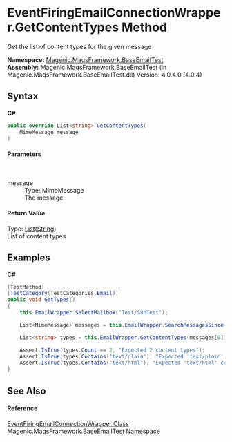 # EventFiringEmailConnectionWrapper.GetContentTypes Method 
 

Get the list of content types for the given message

**Namespace:**&nbsp;<a href="#/MAQS_4/Email_AUTOGENERATED/Magenic-MaqsFramework-BaseEmailTest_Namespace">Magenic.MaqsFramework.BaseEmailTest</a><br />**Assembly:**&nbsp;Magenic.MaqsFramework.BaseEmailTest (in Magenic.MaqsFramework.BaseEmailTest.dll) Version: 4.0.4.0 (4.0.4)

## Syntax

**C#**<br />
``` C#
public override List<string> GetContentTypes(
	MimeMessage message
)
```


#### Parameters
&nbsp;<dl><dt>message</dt><dd>Type: MimeMessage<br />The message</dd></dl>

#### Return Value
Type: <a href="http://msdn2.microsoft.com/en-us/library/6sh2ey19" target="_blank">List</a>(<a href="http://msdn2.microsoft.com/en-us/library/s1wwdcbf" target="_blank">String</a>)<br />List of content types

## Examples

**C#**<br />
``` C#
[TestMethod]
[TestCategory(TestCategories.Email)]
public void GetTypes()
{
    this.EmailWrapper.SelectMailbox("Test/SubTest");

    List<MimeMessage> messages = this.EmailWrapper.SearchMessagesSince(new DateTime(2016, 3, 11), false);

    List<string> types = this.EmailWrapper.GetContentTypes(messages[0]);

    Assert.IsTrue(types.Count == 2, "Expected 2 content types");
    Assert.IsTrue(types.Contains("text/plain"), "Expected 'text/plain' content types");
    Assert.IsTrue(types.Contains("text/html"), "Expected 'text/html' content types");
}
```


## See Also


#### Reference
<a href="#/MAQS_4/Email_AUTOGENERATED/EventFiringEmailConnectionWrapper_Class">EventFiringEmailConnectionWrapper Class</a><br /><a href="#/MAQS_4/Email_AUTOGENERATED/Magenic-MaqsFramework-BaseEmailTest_Namespace">Magenic.MaqsFramework.BaseEmailTest Namespace</a><br />